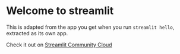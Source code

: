 # Welcome to streamlit

This is adapted from the app you get when you run `streamlit hello`, extracted as its own app.

Check it out on [Streamlit Community Cloud](https://st-hello-app.streamlit.app/)
